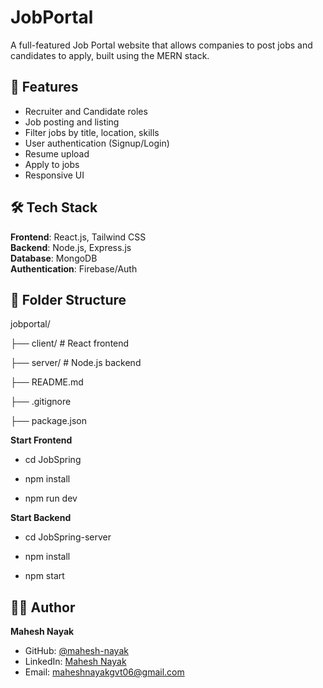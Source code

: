 # JobPortal

A full-featured Job Portal website that allows companies to post jobs and candidates to apply, built using the MERN stack.

## 🚀 Features

- Recruiter and Candidate roles
- Job posting and listing
- Filter jobs by title, location, skills
- User authentication (Signup/Login)
- Resume upload
- Apply to jobs
- Responsive UI

## 🛠️ Tech Stack

**Frontend**: React.js, Tailwind CSS  
**Backend**: Node.js, Express.js  
**Database**: MongoDB  
**Authentication**: Firebase/Auth



## 📁 Folder Structure

jobportal/

├── client/ # React frontend

├── server/ # Node.js backend

├── README.md

├── .gitignore

├── package.json



**Start Frontend**

- cd JobSpring

- npm install

- npm run dev



**Start Backend**

- cd JobSpring-server

- npm install

- npm start


## 🙋‍♂️ Author

**Mahesh Nayak**  
- GitHub: [@mahesh-nayak](https://github.com/mahesh-nayak53)  
- LinkedIn: [Mahesh Nayak](https://www.linkedin.com/in/mahesh-nayak-008159281/)  
- Email: maheshnayakgvt06@gmail.com

